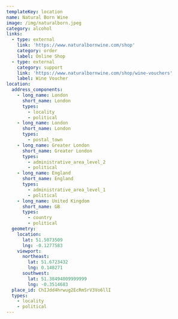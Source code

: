 ```yaml
---
templateKey: location
name: Natural Born Wine
image: /img/naturalborn.jpeg
category: alcohol
links:
  - type: external
    link: 'https://www.naturalbornwine.com/shop'
    category: order
    label: Online Shop
  - type: external
    category: support
    link: 'https://www.naturalbornwine.com/shop/wine-vouchers'
    label: Wine Voucher
location:
  address_components:
    - long_name: London
      short_name: London
      types:
        - locality
        - political
    - long_name: London
      short_name: London
      types:
        - postal_town
    - long_name: Greater London
      short_name: Greater London
      types:
        - administrative_area_level_2
        - political
    - long_name: England
      short_name: England
      types:
        - administrative_area_level_1
        - political
    - long_name: United Kingdom
      short_name: GB
      types:
        - country
        - political
  geometry:
    location:
      lat: 51.5073509
      lng: -0.1277583
    viewport:
      northeast:
        lat: 51.6723432
        lng: 0.148271
      southwest:
        lat: 51.38494009999999
        lng: -0.3514683
  place_id: ChIJdd4hrwug2EcRmSrV3Vo6llI
  types:
    - locality
    - political
---
```

